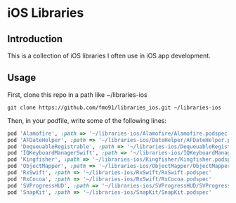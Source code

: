 # iOS Libraries

## Introduction

This is a collection of iOS libraries I often use in iOS app development.

## Usage

First, clone this repo in a path like ~/libraries-ios

```
git clone https://github.com/fmo91/libraries_ios.git ~/libraries-ios
```

Then, in your podfile, write some of the following lines:

```ruby
pod 'Alamofire', :path => '~/libraries-ios/Alamofire/Alamofire.podspec'
pod 'AFDateHelper', :path => '~/libraries-ios/DateHelper/AFDateHelper.podspec'
pod 'DequeuableRegistrable', :path => '~/libraries-ios/DequeuableRegistrable/DequeuableRegistrable.podspec'
pod 'IQKeyboardManagerSwift', :path => '~/libraries-ios/IQKeyboardManager/IQKeyboardManagerSwift.podspec.json'
pod 'Kingfisher', :path => '~/libraries-ios/Kingfisher/Kingfisher.podspec'
pod 'ObjectMapper', :path => '~/libraries-ios/ObjectMapper/ObjectMapper.podspec'
pod 'RxSwift', :path => '~/libraries-ios/RxSwift/RxSwift.podspec'
pod 'RxCocoa', :path => '~/libraries-ios/RxSwift/RxCocoa.podspec'
pod 'SVProgressHUD', :path => '~/libraries-ios/SVProgressHUD/SVProgressHUD.podspec'
pod 'SnapKit', :path => '~/libraries-ios/SnapKit/SnapKit.podspec'
```